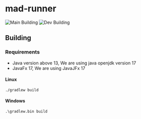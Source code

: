 # mad-runner
![Main Building](https://github.com/AA-Hamza/mad-runner/actions/workflows/test.yml/badge.svg)
![Dev Building](https://github.com/AA-Hamza/mad-runner/actions/workflows/test.yml/badge.svg?branch=dev)


## Building
### Requirements
- Java version above 13, We are using java openjdk version 17
- JavaFx 17, We are using JavaJFx 17

#### Linux
```
./gradlew build
```

#### Windows
```
.\gradlew.bin build
```

